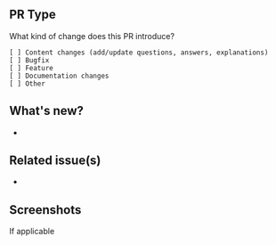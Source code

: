 ## PR Type
What kind of change does this PR introduce?
```
[ ] Content changes (add/update questions, answers, explanations)
[ ] Bugfix
[ ] Feature
[ ] Documentation changes
[ ] Other
```

## What's new?
-

## Related issue(s)
- 

## Screenshots
If applicable
